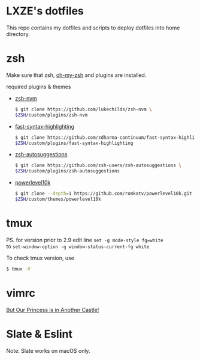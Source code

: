 # LXZE's dotfiles

This repo contains my dotfiles and scripts to deploy dotfiles into home directory.

zsh
==
Make sure that zsh, [oh-my-zsh](https://ohmyz.sh/#install) and plugins are installed.


required plugins & themes  
- [zsh-nvm](https://github.com/lukechilds/zsh-nvm)
	```sh
	$ git clone https://github.com/lukechilds/zsh-nvm \
	$ZSH/custom/plugins/zsh-nvm
	```
- [fast-syntax-highlighting](fast-syntax-highlighting)
	```sh
	$ git clone https://github.com/zdharma-continuum/fast-syntax-highlighting.git \
	$ZSH/custom/plugins/fast-syntax-highlighting
	```
- [zsh-autosuggestions](https://github.com/zsh-users/zsh-autosuggestions/blob/master/INSTALL.md#oh-my-zsh)
	```sh
	$ git clone https://github.com/zsh-users/zsh-autosuggestions \
	$ZSH/custom/plugins/zsh-autosuggestions
	```
- [powerlevel10k](https://github.com/romkatv/powerlevel10k#oh-my-zsh)
	```sh
	$ git clone --depth=1 https://github.com/romkatv/powerlevel10k.git \
	$ZSH/custom/themes/powerlevel10k
	```


tmux
==
PS. for version prior to 2.9
edit line `set -g mode-style fg=white`  
to `set-window-option -g window-status-current-fg white`  

To check tmux version, use  
```sh
$ tmux -V
```

vimrc
==
[But Our Princess is in Another Castle!](https://github.com/LXZE/.vimrc)

Slate & Eslint
==
Note: Slate works on macOS only.
